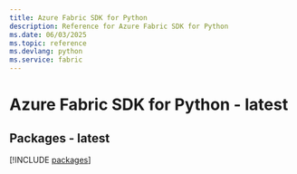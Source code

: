 ```yaml
---
title: Azure Fabric SDK for Python
description: Reference for Azure Fabric SDK for Python
ms.date: 06/03/2025
ms.topic: reference
ms.devlang: python
ms.service: fabric
---
```

# Azure Fabric SDK for Python - latest
## Packages - latest
[!INCLUDE [packages](fabric-index.md)]